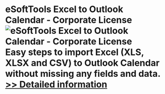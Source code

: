 # eSoftTools Excel to Outlook Calendar - Corporate License<br />![eSoftTools Excel to Outlook Calendar - Corporate License](https://mycommerce.akamaized.net/api/pimages/P300969049/BIG/300969049.PNG)<br />Easy steps to import Excel (XLS, XLSX and CSV) to Outlook Calendar without missing any fields and data.<br />[>> Detailed information](https://secure.shareit.com/shareit/product.html?productid=300969049&affiliateid=200057808)